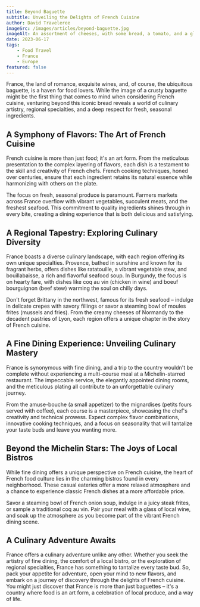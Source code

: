 ```yaml
---
title: Beyond Baguette
subtitle: Unveiling the Delights of French Cuisine
author: David Traveleree
imageSrc: /images/articles/beyond-baguette.jpg
imageAlt: An assortment of cheeses, with some bread, a tomato, and a glass of red wine
date: 2023-06-17
tags:
    - Food Travel
    - France
    - Europe
featured: false
---
```


France, the land of romance, exquisite wines, and, of course, the ubiquitous baguette, is a haven for food lovers. While the image of a crusty baguette might be the first thing that comes to mind when considering French cuisine, venturing beyond this iconic bread reveals a world of culinary artistry, regional specialties, and a deep respect for fresh, seasonal ingredients.

## A Symphony of Flavors: The Art of French Cuisine

French cuisine is more than just food; it's an art form. From the meticulous presentation to the complex layering of flavors, each dish is a testament to the skill and creativity of French chefs. French cooking techniques, honed over centuries, ensure that each ingredient retains its natural essence while harmonizing with others on the plate.

The focus on fresh, seasonal produce is paramount. Farmers markets across France overflow with vibrant vegetables, succulent meats, and the freshest seafood. This commitment to quality ingredients shines through in every bite, creating a dining experience that is both delicious and satisfying.

## A Regional Tapestry: Exploring Culinary Diversity

France boasts a diverse culinary landscape, with each region offering its own unique specialties. Provence, bathed in sunshine and known for its fragrant herbs, offers dishes like ratatouille, a vibrant vegetable stew, and bouillabaisse, a rich and flavorful seafood soup. In Burgundy, the focus is on hearty fare, with dishes like coq au vin (chicken in wine) and boeuf bourguignon (beef stew) warming the soul on chilly days.

Don't forget Brittany in the northwest, famous for its fresh seafood – indulge in delicate crepes with savory fillings or savor a steaming bowl of moules frites (mussels and fries). From the creamy cheeses of Normandy to the decadent pastries of Lyon, each region offers a unique chapter in the story of French cuisine.

## A Fine Dining Experience: Unveiling Culinary Mastery

France is synonymous with fine dining, and a trip to the country wouldn't be complete without experiencing a multi-course meal at a Michelin-starred restaurant. The impeccable service, the elegantly appointed dining rooms, and the meticulous plating all contribute to an unforgettable culinary journey.

From the amuse-bouche (a small appetizer) to the mignardises (petits fours served with coffee), each course is a masterpiece, showcasing the chef's creativity and technical prowess. Expect complex flavor combinations, innovative cooking techniques, and a focus on seasonality that will tantalize your taste buds and leave you wanting more.

## Beyond the Michelin Stars: The Joys of Local Bistros

While fine dining offers a unique perspective on French cuisine, the heart of French food culture lies in the charming bistros found in every neighborhood. These casual eateries offer a more relaxed atmosphere and a chance to experience classic French dishes at a more affordable price.

Savor a steaming bowl of French onion soup, indulge in a juicy steak frites, or sample a traditional coq au vin. Pair your meal with a glass of local wine, and soak up the atmosphere as you become part of the vibrant French dining scene.

## A Culinary Adventure Awaits

France offers a culinary adventure unlike any other. Whether you seek the artistry of fine dining, the comfort of a local bistro, or the exploration of regional specialties, France has something to tantalize every taste bud. So, pack your appetite for adventure, open your mind to new flavors, and embark on a journey of discovery through the delights of French cuisine. You might just discover that France is more than just baguettes – it's a country where food is an art form, a celebration of local produce, and a way of life.
